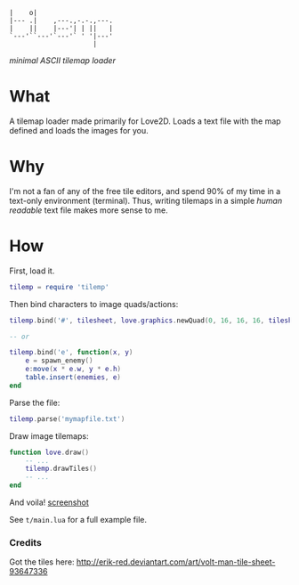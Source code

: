 ```
|    o|
|--- .|    ,---.,-.-.,---.
|    ||    |---'| | ||   |
`---'``---'`---'` ' '|---'
                     |
```
*minimal ASCII tilemap loader*

# What
A tilemap loader made primarily for Love2D. Loads a text file with the map defined and loads the images for you.

# Why
I'm not a fan of any of the free tile editors, and spend 90% of my time in a text-only environment (terminal). Thus, writing tilemaps in a simple *human readable* text file makes more sense to me.

# How

First, load it.
```lua
tilemp = require 'tilemp'
```

Then bind characters to image quads/actions:

```lua
tilemp.bind('#', tilesheet, love.graphics.newQuad(0, 16, 16, 16, tilesheet:getDimensions()))

-- or

tilemp.bind('e', function(x, y)
    e = spawn_enemy()
    e:move(x * e.w, y * e.h)
    table.insert(enemies, e)
end
```

Parse the file:
```lua
tilemp.parse('mymapfile.txt')
```

Draw image tilemaps:
```lua
function love.draw()
    -- ...
    tilemp.drawTiles()
    -- ...
end
```

And voila!
[screenshot](i/screenshot.png)

See `t/main.lua` for a full example file.

### Credits
Got the tiles here: http://erik-red.deviantart.com/art/volt-man-tile-sheet-93647336
